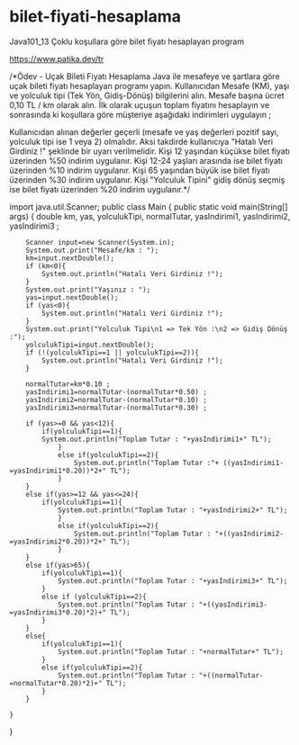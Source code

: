 # bilet-fiyati-hesaplama
Java101_13 Çoklu koşullara göre bilet fiyatı hesaplayan program

https://www.patika.dev/tr

/*Ödev - Uçak Bileti Fiyatı Hesaplama
Java ile mesafeye ve şartlara göre uçak bileti fiyatı hesaplayan programı yapın. Kullanıcıdan Mesafe (KM), yaşı ve yolculuk tipi (Tek Yön, Gidiş-Dönüş) bilgilerini alın. Mesafe başına ücret 0,10 TL / km olarak alın. İlk olarak uçuşun toplam fiyatını hesaplayın ve sonrasında ki koşullara göre müşteriye aşağıdaki indirimleri uygulayın ;

Kullanıcıdan alınan değerler geçerli (mesafe ve yaş değerleri pozitif sayı, yolculuk tipi ise 1 veya 2) olmalıdır. Aksi takdirde kullanıcıya "Hatalı Veri Girdiniz !" şeklinde bir uyarı verilmelidir.
Kişi 12 yaşından küçükse bilet fiyatı üzerinden %50 indirim uygulanır.
Kişi 12-24 yaşları arasında ise bilet fiyatı üzerinden %10 indirim uygulanır.
Kişi 65 yaşından büyük ise bilet fiyatı üzerinden %30 indirim uygulanır.
Kişi "Yolculuk Tipini" gidiş dönüş seçmiş ise bilet fiyatı üzerinden %20 indirim uygulanır.*/


import java.util.Scanner;
public class Main
{
	public static void main(String[] args) {
	    double km, yas, yolculukTipi, normalTutar, yasIndirimi1, yasIndirimi2, yasIndirimi3 ;
	    
	    Scanner input=new Scanner(System.in);
	    System.out.print("Mesafe/km : ");
	    km=input.nextDouble();
	    if (km<0){
	        System.out.println("Hatalı Veri Girdiniz !");
	    }
	    System.out.print("Yaşınız : ");
	    yas=input.nextDouble();
	    if (yas<0){
	        System.out.println("Hatalı Veri Girdiniz !");
	    }
	    System.out.print("Yolculuk Tipi\n1 => Tek Yön :\n2 => Gidiş Dönüş :");
	    yolculukTipi=input.nextDouble();
	    if (!(yolculukTipi==1 || yolculukTipi==2)){
	        System.out.println("Hatalı Veri Girdiniz !");
	    }
	    
	    normalTutar=km*0.10 ;
	    yasIndirimi1=normalTutar-(normalTutar*0.50) ;
	    yasIndirimi2=normalTutar-(normalTutar*0.10) ;
	    yasIndirimi3=normalTutar-(normalTutar*0.30) ;
	    
	    if (yas>=0 && yas<12){
	        if(yolculukTipi==1){
	        System.out.println("Toplam Tutar : "+yasIndirimi1+" TL");
	            }
	            else if(yolculukTipi==2){
	                System.out.println("Toplam Tutar :"+ ((yasIndirimi1-=yasIndirimi1*0.20))*2+" TL");
	            }
	    }
	    else if(yas>=12 && yas<=24){
	        if(yolculukTipi==1){
	            System.out.println("Toplam Tutar : "+yasIndirimi2+" TL");
	            }
	            else if(yolculukTipi==2){
	                System.out.println("Toplam Tutar : "+((yasIndirimi2-=yasIndirimi2*0.20))*2+" TL");
	            }
	    }
	    else if(yas>65){
	        if(yolculukTipi==1){
	            System.out.println("Toplam Tutar : "+yasIndirimi3+" TL");
	        }
	        else if (yolculukTipi==2){
	            System.out.println("Toplam Tutar : "+((yasIndirimi3-=yasIndirimi3*0.20)*2)+" TL");
	        }
	    }
	    else{
	        if(yolculukTipi==1){
	            System.out.println("Toplam Tutar : "+normalTutar+" TL");
	        }
	        else if(yolculukTipi==2){
	            System.out.println("Toplam Tutar : "+((normalTutar-=normalTutar*0.20)*2)+" TL");
	        }
	    }

	}
}
